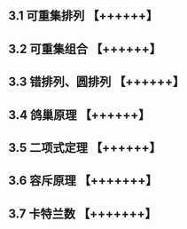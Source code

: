 ## 3.1 可重集排列 【++++++】

## 3.2 可重集组合 【++++++】

## 3.3 错排列、圆排列 【++++++】

## 3.4 鸽巢原理 【++++++】

## 3.5 二项式定理 【++++++】

## 3.6 容斥原理 【+++++++】

## 3.7 卡特兰数 【+++++++】